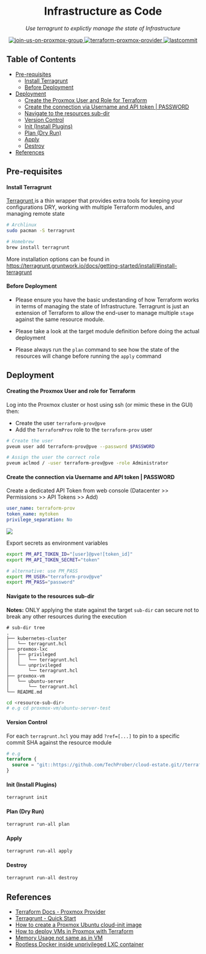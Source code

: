 <h1 align="center">Infrastructure as Code</h1>
<p align="center">
    <em>Use terragrunt to explictly manage the state of Infrastructure</em>
</p>
<p align="center">
    <a href="https://t.me/pve_zh">
        <img src="https://img.shields.io/badge/join-us%20on%20proxmox%20group-gray.svg?longCache=true&logo=proxmox&colorB=orange" alt="join-us-on-proxmox-group"/>
    </a>
    <a href="https://registry.terraform.io/providers/Telmate/proxmox/latest/docs">
        <img src="https://img.shields.io/badge/provider-telmate/proxmox-gray.svg?longCache=true&logo=terraform&colorB=purple" alt="terraform-proxmox-provider"/>
    </a>
    <a href="https://github.com/TechProber/cloud-estate">
        <img src="https://img.shields.io/github/last-commit/TechProber/cloud-estate" alt="lastcommit"/>
    </a>
</p>

## Table of Contents

- [Pre-requisites](#pre-requisites)
  - [Install Terragrunt](#install-terragrunt)
  - [Before Deployment](#before-deployment)
- [Deployment](#deployment)
  - [Create the Proxmox User and Role for Terraform](#create-the-proxmox-user-and-role-for-terraform)
  - [Create the connection via Username and API token | PASSWORD](#create-the-connection-via-username-and-api-token-password)
  - [Navigate to the resources sub-dir](#navigate-to-the-resources-sub-dir)
  - [Version Control](#version-control)
  - [Init (Install Plugins)](#init-install-plugins)
  - [Plan (Dry Run)](#plan-dry-run)
  - [Apply](#apply)
  - [Destroy](#destroy)
- [References](#references)

## Pre-requisites

#### Install Terragrunt

[ Terragrunt ](https://terragrunt.gruntwork.io/) is a thin wrapper that provides extra tools for keeping your configurations DRY, working with multiple Terraform modules, and managing remote state

```bash
# Archlinux
sudo pacman -S terragrunt

# Homebrew
brew install terragrunt
```

More installation options can be found in https://terragrunt.gruntwork.io/docs/getting-started/install/#install-terragrunt

#### Before Deployment

- Please ensure you have the basic undestanding of how Terraform works in terms of managing the state of Infrastructure. Terragrunt is just an extension of Terraform to allow the end-user to manage multiple `stage` against the same resource module.

- Please take a look at the target module definition before doing the actual deployment
- Please always run the `plan` command to see how the state of the resources will change before running the `apply` command

## Deployment

#### Creating the Proxmox User and role for Terraform

Log into the Proxmox cluster or host using ssh (or mimic these in the GUI) then:

- Create the user `terraform-prov@pve`
- Add the `TerraformProv` role to the `terraform-prov` user

```bash
# Create the user
pveum user add terraform-prov@pve --password $PASSWORD

# Assign the user the correct role
pveum aclmod / -user terraform-prov@pve -role Administrator
```

#### Create the connection via Username and API token | PASSWORD

Create a dedicated API Token from web console (Datacenter >> Permissions >> API Tokens >> Add)

```yaml
user_name: terraform-prov
token_name: mytoken
privilege_separation: No
```

![](https://nrmjjlvckvsb.compat.objectstorage.ap-tokyo-1.oraclecloud.com/picgo/2022/09-30-9913007804a3fea25f2fb87c5b211511.png)

Export secrets as environment variables

```bash
export PM_API_TOKEN_ID="[user]@pve![token_id]"
export PM_API_TOKEN_SECRET="token"

# alternative: use PM_PASS
export PM_USER="terraform-prov@pve"
export PM_PASS="password"
```

#### Navigate to the resources sub-dir

**Notes:** ONLY applying the state against the target `sub-dir` can secure not to break any other resources during the execution

```
# sub-dir tree
.
├── kubernetes-cluster
│   └── terragrunt.hcl
├── proxmox-lxc
│   ├── privileged
│   │   └── terragrunt.hcl
│   └── unprivileged
│       └── terragrunt.hcl
├── proxmox-vm
│   └── ubuntu-server
│       └── terragrunt.hcl
└── README.md
```

```bash
cd <resource-sub-dir>
# e.g cd proxmox-vm/ubuntu-server-test
```

#### Version Control

For each `terragrunt.hcl` you may add `?ref=[...]` to pin to a specific commit SHA against the resource module

```terraform
# e.g
terraform {
  source = "git::https://github.com/TechProber/cloud-estate.git//terraform-modules/proxmox-ve/vm-mono?ref=HEAD"
}
```

#### Init (Install Plugins)

```bash
terragrunt init
```

#### Plan (Dry Run)

```bash
terragrunt run-all plan
```

#### Apply

```bash
terragrunt run-all apply
```

#### Destroy

```bash
terragrunt run-all destroy
```

## References

- [Terraform Docs - Proxmox Provider](https://registry.terraform.io/providers/Telmate/proxmox/latest/docs)
- [Terragrunt - Quick Start](https://terragrunt.gruntwork.io/docs/getting-started/quick-start/#example)
- [How to create a Proxmox Ubuntu cloud-init image](https://austinsnerdythings.com/2021/08/30/how-to-create-a-proxmox-ubuntu-cloud-init-image/)
- [How to deploy VMs in Proxmox with Terraform](https://austinsnerdythings.com/2021/09/01/how-to-deploy-vms-in-proxmox-with-terraform/)
- [Memory Usage not same as in VM](https://forum.proxmox.com/threads/memory-usage-not-same-as-in-vm.82640/)
- [Rootless Docker inside unprivileged LXC container](https://forum.proxmox.com/threads/rootless-docker-inside-unprivileged-lxc-container.91146/)
